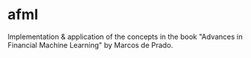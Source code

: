 # afml
Implementation &amp; application of the concepts in the book "Advances in Financial Machine Learning" by Marcos de Prado.
